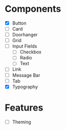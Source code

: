# Components

- [x] Button
- [ ] Card
- [ ] Doorhanger
- [ ] Grid
- [ ] Input Fields
  - [ ] Checkbox
  - [ ] Radio
  - [ ] Text
- [ ] Link
- [ ] Message Bar
- [ ] Tab
- [x] Typography

# Features

- [ ] Theming

